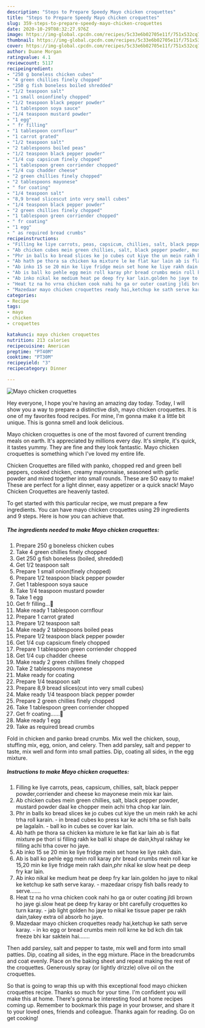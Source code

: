 ```yaml
---
description: "Steps to Prepare Speedy Mayo chicken croquettes"
title: "Steps to Prepare Speedy Mayo chicken croquettes"
slug: 359-steps-to-prepare-speedy-mayo-chicken-croquettes
date: 2020-10-29T08:32:27.976Z
image: https://img-global.cpcdn.com/recipes/5c33e6b02705e11f/751x532cq70/mayo-chicken-croquettes-recipe-main-photo.jpg
thumbnail: https://img-global.cpcdn.com/recipes/5c33e6b02705e11f/751x532cq70/mayo-chicken-croquettes-recipe-main-photo.jpg
cover: https://img-global.cpcdn.com/recipes/5c33e6b02705e11f/751x532cq70/mayo-chicken-croquettes-recipe-main-photo.jpg
author: Duane Morgan
ratingvalue: 4.1
reviewcount: 5117
recipeingredient:
- "250 g boneless chicken cubes"
- "4 green chillies finely chopped"
- "250 g fish boneless boiled shredded"
- "1/2 teaspoon salt"
- "1 small onionfinely chopped"
- "1/2 teaspoon black pepper powder"
- "1 tablespoon soya sauce"
- "1/4 teaspoon mustard powder"
- "1 egg"
- " fr filling"
- "1 tablespoon cornflour"
- "1 carrot grated"
- "1/2 teaspoon salt"
- "2 tablespoons boiled peas"
- "1/2 teaspoon black pepper powder"
- "1/4 cup capsicum finely chopped"
- "1 tablespoon green corriender chopped"
- "1/4 cup chadder cheese"
- "2 green chillies finely chopped"
- "2 tablespoons mayonese"
- " for coating"
- "1/4 teaspoon salt"
- "8,9 bread slicescut into very small cubes"
- "1/4 teaspoon black pepper powder"
- "2 green chillies finely chopped"
- "1 tablespoon green corriender chopped"
- " fr coating"
- "1 egg"
- " as required bread crumbs"
recipeinstructions:
- "Filling ke liye carrots, peas, capsicum, chillies, salt, black pepper powder,corriender and cheese ko mayonese mein mix kar lain."
- "Ab chicken cubes mein green chillies, salt, black pepper powder, mustard powder daal ke chopper mein achi trha chop kar lain."
- "Phr in balls ko bread slices ke jo cubes cut kiye the un mein rakh ke achi trha roll karain. in bread cubes ko press kar ke achi trha se fish balls pe lagalaîn. ball ko in cubes se cover kar lain."
- "Ab hath pe thora sa chicken ka mixture le ke flat kar lain ab is flat mixture pe thori si filling rakh ke ball ki shape de dain,khyal rakhay ke filling achi trha cover ho jaye."
- "Ab inko 15 se 20 min ke liye fridge mein set hone ke liye rakh dain."
- "Ab is ball ko pehle egg mein roll karay phr bread crumbs mein roll kar ke 15,20 min ke liye fridge mein rakh dain,phr nikal ke slow heat pe deep fry kar lain."
- "Ab inko nikal ke medium heat pe deep fry kar lain.golden ho jaye to nikal ke ketchup ke sath serve karay. mazedaar crispy fish balls ready to serve......."
- "Heat tz na ho vrna chicken cook nahi ho ga or outer coating jldi brown ho jaye gi.slow heat pe deep fry karay or bht carefully croquettes ko turn karay. jab light golden ho jaye to nikal ke tissue paper pe rakh dain,takey extra oil absorb ho jaye."
- "Mazedaar mayo chicken croquettes ready hai,ketchup ke sath serve karay. in ko egg or bread crumbs mein roll krne ke bd kch din tak freeze bhi kar saktein hai......."
categories:
- Recipe
tags:
- mayo
- chicken
- croquettes

katakunci: mayo chicken croquettes 
nutrition: 213 calories
recipecuisine: American
preptime: "PT40M"
cooktime: "PT30M"
recipeyield: "3"
recipecategory: Dinner

---
```



![Mayo chicken croquettes](https://img-global.cpcdn.com/recipes/5c33e6b02705e11f/751x532cq70/mayo-chicken-croquettes-recipe-main-photo.jpg)

Hey everyone, I hope you're having an amazing day today. Today, I will show you a way to prepare a distinctive dish, mayo chicken croquettes. It is one of my favorites food recipes. For mine, I'm gonna make it a little bit unique. This is gonna smell and look delicious.

Mayo chicken croquettes is one of the most favored of current trending meals on earth. It's appreciated by millions every day. It's simple, it's quick, it tastes yummy. They are fine and they look fantastic. Mayo chicken croquettes is something which I've loved my entire life.

Chicken Croquettes are filled with panko, chopped red and green bell peppers, cooked chicken, creamy mayonnaise, seasoned with garlic powder and mixed together into small rounds. These are SO easy to make! These are perfect for a light dinner, easy appetizer or a quick snack! Mayo Chicken Croquettes are heavenly tasted.


To get started with this particular recipe, we must prepare a few ingredients. You can have mayo chicken croquettes using 29 ingredients and 9 steps. Here is how you can achieve that.

<!--inarticleads1-->

##### The ingredients needed to make Mayo chicken croquettes:

1. Prepare 250 g boneless chicken cubes
1. Take 4 green chillies finely chopped
1. Get 250 g fish boneless (boiled, shredded)
1. Get 1/2 teaspoon salt
1. Prepare 1 small onion(finely chopped)
1. Prepare 1/2 teaspoon black pepper powder
1. Get 1 tablespoon soya sauce
1. Take 1/4 teaspoon mustard powder
1. Take 1 egg
1. Get  fr filling...🙂
1. Make ready 1 tablespoon cornflour
1. Prepare 1 carrot grated
1. Prepare 1/2 teaspoon salt
1. Make ready 2 tablespoons boiled peas
1. Prepare 1/2 teaspoon black pepper powder
1. Get 1/4 cup capsicum finely chopped
1. Prepare 1 tablespoon green corriender chopped
1. Get 1/4 cup chadder cheese
1. Make ready 2 green chillies finely chopped
1. Take 2 tablespoons mayonese
1. Make ready  for coating
1. Prepare 1/4 teaspoon salt
1. Prepare 8,9 bread slices(cut into very small cubes)
1. Make ready 1/4 teaspoon black pepper powder
1. Prepare 2 green chillies finely chopped
1. Take 1 tablespoon green corriender chopped
1. Get  fr coating......🙂
1. Make ready 1 egg
1. Take  as required bread crumbs


Fold in chicken and panko bread crumbs. Mix well the chicken, soup, stuffing mix, egg, onion, and celery. Then add parsley, salt and pepper to taste, mix well and form into small patties. Dip, coating all sides, in the egg mixture. 

<!--inarticleads2-->

##### Instructions to make Mayo chicken croquettes:

1. Filling ke liye carrots, peas, capsicum, chillies, salt, black pepper powder,corriender and cheese ko mayonese mein mix kar lain.
1. Ab chicken cubes mein green chillies, salt, black pepper powder, mustard powder daal ke chopper mein achi trha chop kar lain.
1. Phr in balls ko bread slices ke jo cubes cut kiye the un mein rakh ke achi trha roll karain. - in bread cubes ko press kar ke achi trha se fish balls pe lagalaîn. - ball ko in cubes se cover kar lain.
1. Ab hath pe thora sa chicken ka mixture le ke flat kar lain ab is flat mixture pe thori si filling rakh ke ball ki shape de dain,khyal rakhay ke filling achi trha cover ho jaye.
1. Ab inko 15 se 20 min ke liye fridge mein set hone ke liye rakh dain.
1. Ab is ball ko pehle egg mein roll karay phr bread crumbs mein roll kar ke 15,20 min ke liye fridge mein rakh dain,phr nikal ke slow heat pe deep fry kar lain.
1. Ab inko nikal ke medium heat pe deep fry kar lain.golden ho jaye to nikal ke ketchup ke sath serve karay. - mazedaar crispy fish balls ready to serve.......
1. Heat tz na ho vrna chicken cook nahi ho ga or outer coating jldi brown ho jaye gi.slow heat pe deep fry karay or bht carefully croquettes ko turn karay. - jab light golden ho jaye to nikal ke tissue paper pe rakh dain,takey extra oil absorb ho jaye.
1. Mazedaar mayo chicken croquettes ready hai,ketchup ke sath serve karay. - in ko egg or bread crumbs mein roll krne ke bd kch din tak freeze bhi kar saktein hai.......


Then add parsley, salt and pepper to taste, mix well and form into small patties. Dip, coating all sides, in the egg mixture. Place in the breadcrumbs and coat evenly. Place on the baking sheet and repeat making the rest of the croquettes. Generously spray (or lightly drizzle) olive oil on the croquettes. 

So that is going to wrap this up with this exceptional food mayo chicken croquettes recipe. Thanks so much for your time. I'm confident you will make this at home. There's gonna be interesting food at home recipes coming up. Remember to bookmark this page in your browser, and share it to your loved ones, friends and colleague. Thanks again for reading. Go on get cooking!
